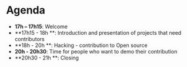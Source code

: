 # Agenda
* **17h   – 17h15**: Welcome
* **17h15 - 18h  **: Introduction and presentation of projects that need contributors
* **18h   - 20h  **: Hacking - contribution to Open source
* **20h   - 20h30**: Time for people who want to demo their contribution
* **20h30 - 21h  **: Closing 
